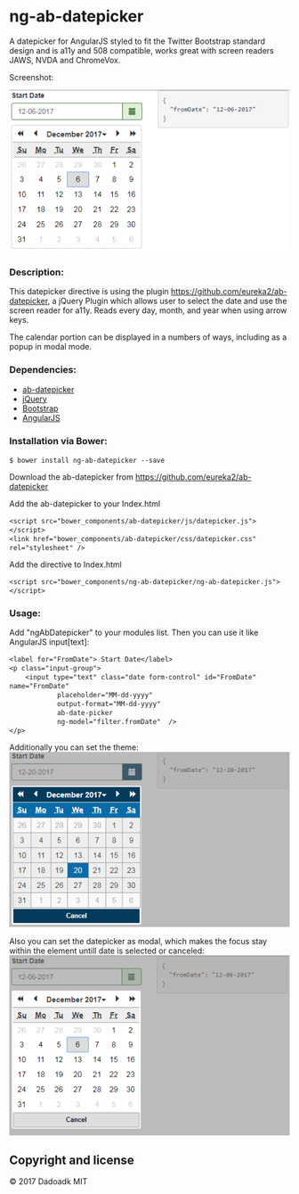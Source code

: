 ng-ab-datepicker
==========================

A datepicker for AngularJS styled to fit the Twitter Bootstrap standard design and is a11y and 508 compatible, works great with screen readers JAWS, NVDA and ChromeVox.

Screenshot:

![Screenshot](https://github.com/dadoadk/ng-ab-datepicker/blob/master/abdatepicker1.PNG?raw=true "Screenshot")


### Description:
This datepicker directive is using the plugin https://github.com/eureka2/ab-datepicker, a jQuery Plugin which allows user to select the date and use the screen reader for a11y. Reads every day, month, and year when using arrow keys.  

The calendar portion can be displayed in a numbers of ways, including as a popup in modal mode.

### Dependencies:
* [ab-datepicker](https://github.com/eureka2/ab-datepicker)
* [jQuery](https://jquery.com/)
* [Bootstrap](http://getbootstrap.com/)
* [AngularJS](https://angularjs.org/)

### Installation via Bower:

```
$ bower install ng-ab-datepicker --save
```

Download the ab-datepicker from https://github.com/eureka2/ab-datepicker

Add the ab-datepicker to your Index.html
```
<script src="bower_components/ab-datepicker/js/datepicker.js"></script>
<link href="bower_components/ab-datepicker/css/datepicker.css" rel="stylesheet" />
```

Add the directive to Index.html
```
<script src="bower_components/ng-ab-datepicker/ng-ab-datepicker.js"></script>
```

### Usage:

Add "ngAbDatepicker" to your modules list. Then you can use it like AngularJS input[text]:

```
<label for="FromDate"> Start Date</label>                                            
<p class="input-group">
    <input type="text" class="date form-control" id="FromDate" name="FromDate"
            placeholder="MM-dd-yyyy" 
            output-format="MM-dd-yyyy"
            ab-date-picker 
            ng-model="filter.fromDate"  />                                                
</p>
```

Additionally you can set the theme:
![Screenshot](https://github.com/dadoadk/ng-ab-datepicker/blob/master/abdatepicker.PNG?raw=true "Screenshot")


Also you can set the datepicker as modal, which makes the focus stay within the element untill date is selected or canceled:
![Screenshot](https://github.com/dadoadk/ng-ab-datepicker/blob/master/abdatepicker0.PNG?raw=true "Screenshot")


## Copyright and license

&copy; 2017 Dadoadk MIT
